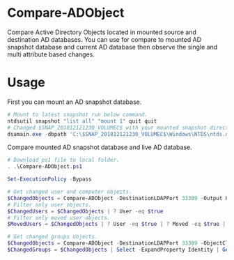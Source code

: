 # Compare-ADObject

Compare Active Directory Objects located in mounted source and destination AD databases. You can use for compare to mounted AD snapshot database and current AD database then observe the single and multi attribute based changes.

# Usage

First you can mount an AD snapshot database.

```powershell
# Mount to latest snapshot run below command.
ntdsutil snapshot "list all" "mount 1" quit quit
# Changed $SNAP_201812121230_VOLUMEC$ with your mounted snapshot directory.
dsamain.exe -dbpath 'C:\$SNAP_201812121230_VOLUMEC$\Windows\NTDS\ntds.dit' -ldapport 33389
```

Compare mounted AD snapshot database and live AD database.

```powershell
# Download ps1 file to local folder.
. .\Compare-ADObject.ps1

Set-ExecutionPolicy -Bypass

# Get changed user and computer objects.
$ChangedObjects = Compare-ADObject -DestinationLDAPPort 33389 -Output Html
# Filter only user objects.
$ChangedUsers = $ChangedObjects | ? User -eq $true
# Filter only moved user objects.
$MovedUsers = $ChangedObjects | ? User -eq $true | ? Moved -eq $true | ? Deleted -ne $true

# Get changed groups objects.
$ChangedObjects = Compare-ADObject -DestinationLDAPPort 33389 -ObjectClass group -Output Html
$ChangedGroups = $ChangedObjects | Select -ExpandProperty Identity | Get-ADGroup
```